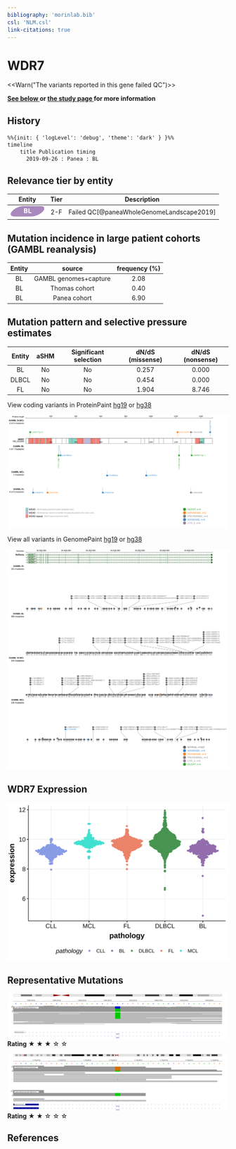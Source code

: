 ```yaml
---
bibliography: 'morinlab.bib'
csl: 'NLM.csl'
link-citations: true
---
```

# WDR7

<<Warn("The variants reported in this gene failed QC")>>

**[See below ](#representative-mutations) or [the study page ](papers/paneaWholeGenomeLandscape2019.md#tier-2) for more information**

## History
```mermaid
%%{init: { 'logLevel': 'debug', 'theme': 'dark' } }%%
timeline
    title Publication timing
      2019-09-26 : Panea : BL
```

## Relevance tier by entity

|Entity|Tier|Description                           |
|:------:|:----:|--------------------------------------|
|![BL](images/icons/BL_tier2.png)    |2-F   |Failed QC[@paneaWholeGenomeLandscape2019]|

## Mutation incidence in large patient cohorts (GAMBL reanalysis)

|Entity|source               |frequency (%)|
|:------:|:---------------------:|:-------------:|
|BL    |GAMBL genomes+capture|2.08         |
|BL    |Thomas cohort        |0.40         |
|BL    |Panea cohort         |6.90         |

## Mutation pattern and selective pressure estimates

|Entity|aSHM|Significant selection|dN/dS (missense)|dN/dS (nonsense)|
|:------:|:----:|:---------------------:|:----------------:|:----------------:|
|BL    |No  |No                   |0.257           |0.000           |
|DLBCL |No  |No                   |0.454           |0.000           |
|FL    |No  |No                   |1.904           |8.746           |




View coding variants in ProteinPaint [hg19](https://morinlab.github.io/LLMPP/GAMBL/WDR7_protein.html)  or [hg38](https://morinlab.github.io/LLMPP/GAMBL/WDR7_protein_hg38.html)

![](images/proteinpaint/WDR7_NM_015285.svg)

View all variants in GenomePaint [hg19](https://morinlab.github.io/LLMPP/GAMBL/WDR7.html)  or [hg38](https://morinlab.github.io/LLMPP/GAMBL/WDR7_hg38.html)

![](images/proteinpaint/WDR7.svg)

## WDR7 Expression
![](images/gene_expression/WDR7_by_pathology.svg)
<!-- ORIGIN: paneaWholeGenomeLandscape2019 -->
<!-- BL: paneaWholeGenomeLandscape2019 -->

## Representative Mutations

![](primary/Panea_WDR7_1.svg)
**Rating**
&starf; &starf; &starf; &star; &star;

![](primary/Panea_WDR7_2.svg)
**Rating**
&starf; &starf; &star; &star; &star;



## References
